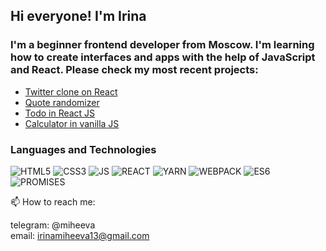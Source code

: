 ## Hi everyone! I'm Irina


### I'm a beginner frontend developer from Moscow. I'm learning how to create interfaces and apps with the help of JavaScript and React. Please check my most recent projects:

* [Twitter clone on React](https://github.com/irinamiheeva13/ReactTwitterClone)
* [Quote randomizer](https://github.com/irinamiheeva13/quotes)
* [Todo in React JS](https://github.com/irinamiheeva13/ToDo-React)
* [Calculator in vanilla JS](https://github.com/irinamiheeva13/CalculatorVanilla)




### **Languages and Technologies**
![HTML5](https://img.shields.io/badge/-HTML5-red) ![CSS3](https://img.shields.io/badge/-CSS3-blue) ![JS](https://img.shields.io/badge/-JAVASCRIPT-yellow) ![REACT](https://img.shields.io/badge/-REACT-lightgrey) ![YARN](https://img.shields.io/badge/-YARN-pink) ![WEBPACK](https://img.shields.io/badge/-WEBPACK-lightgrey) ![ES6](https://img.shields.io/badge/-ES6-green) ![PROMISES](https://img.shields.io/badge/-PROMISES-yellowgreen)




📫 How to reach me: 

telegram: @miheeva  
email: irinamiheeva13@gmail.com
